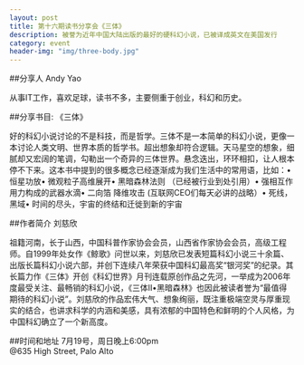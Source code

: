 ```yaml
---
layout: post
title: 第十六期读书分享会《三体》
description: 被誉为近年中国大陆出版的最好的硬科幻小说，已被译成英文在美国发行
category: event 
header-img: "img/three-body.jpg"
---
```


##分享人 Andy Yao

从事IT工作，喜欢足球，读书不多，主要侧重于创业，科幻和历史。

##分享书目: 《三体》

好的科幻小说讨论的不是科技，而是哲学。三体不是一本简单的科幻小说，更像一本讨论人类文明、世界本质的哲学书。超出想象却符合逻辑。天马星空的想象，细腻却又宏阔的笔调，勾勒出一个奇异的三体世界。悬念迭出，环环相扣，让人根本停不下来。这本书中提到的很多概念已经逐渐成为我们生活中的常用语，比如：• 恒星功放• 微观粒子高维展开• 黑暗森林法则 （已经被行业到处引用）• 强相互作用力构成的武器水滴• 二向箔 降维攻击 (互联网CEO们每天必讲的战略）• 死线，黑域• 时间的尽头，宇宙的终结和迁徙到新的宇宙

##作者简介 刘慈欣

祖籍河南，长于山西，中国科普作家协会会员，山西省作家协会会员，高级工程师。自1999年处女作《鲸歌》问世以来，刘慈欣已发表短篇科幻小说三十余篇、出版长篇科幻小说六部，并创下连续八年荣获中国科幻最高奖“银河奖”的纪录。其长篇力作《三体》开创《科幻世界》月刊连载原创作品之先河，一举成为2006年度最受关注、最畅销的科幻小说，《三体Ⅱ•黑暗森林》也因此被读者誉为“最值得期待的科幻小说”。刘慈欣的作品宏伟大气、想象绚丽，既注重极端空灵与厚重现实的结合，也讲求科学的内涵和美感，具有浓郁的中国特色和鲜明的个人风格，为中国科幻确立了一个新高度。

##时间和地址
7月19号，周日晚上6:00pm <br>
@635 High Street, Palo Alto

